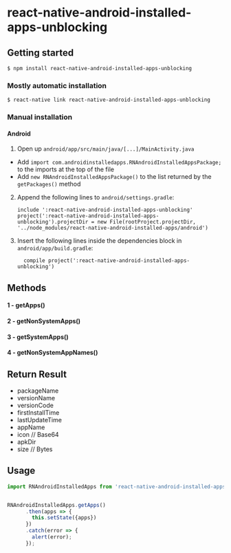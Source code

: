 
# react-native-android-installed-apps-unblocking

## Getting started

`$ npm install react-native-android-installed-apps-unblocking`

### Mostly automatic installation

`$ react-native link react-native-android-installed-apps-unblocking`

### Manual installation



#### Android

1. Open up `android/app/src/main/java/[...]/MainActivity.java`
  - Add `import com.androidinstalledapps.RNAndroidInstalledAppsPackage;` to the imports at the top of the file
  - Add `new RNAndroidInstalledAppsPackage()` to the list returned by the `getPackages()` method
2. Append the following lines to `android/settings.gradle`:
  	```
  	include ':react-native-android-installed-apps-unblocking'
  	project(':react-native-android-installed-apps-unblocking').projectDir = new File(rootProject.projectDir, 	'../node_modules/react-native-android-installed-apps/android')
  	```
3. Insert the following lines inside the dependencies block in `android/app/build.gradle`:
  	```
      compile project(':react-native-android-installed-apps-unblocking')
  	```


## Methods

#### 1 - getApps()
#### 2 - getNonSystemApps()
#### 3 - getSystemApps()
#### 4 - getNonSystemAppNames()

## Return Result 

- packageName
- versionName
- versionCode
- firstInstallTime
- lastUpdateTime
- appName
- icon // Base64
- apkDir
- size // Bytes


## Usage
```javascript
import RNAndroidInstalledApps from 'react-native-android-installed-apps-unblocking';


RNAndroidInstalledApps.getApps()
      .then(apps => {
        this.setState({apps})
      })
      .catch(error => {
        alert(error);
      });

```

